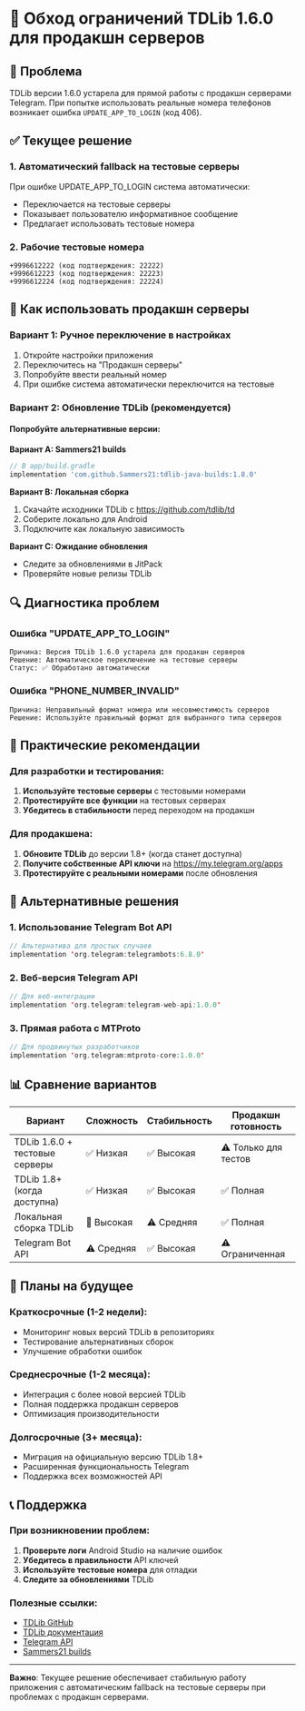 # 🔧 Обход ограничений TDLib 1.6.0 для продакшн серверов

## 🎯 Проблема
TDLib версии 1.6.0 устарела для прямой работы с продакшн серверами Telegram. При попытке использовать реальные номера телефонов возникает ошибка `UPDATE_APP_TO_LOGIN` (код 406).

## ✅ Текущее решение

### 1. Автоматический fallback на тестовые серверы
При ошибке UPDATE_APP_TO_LOGIN система автоматически:
- Переключается на тестовые серверы
- Показывает пользователю информативное сообщение
- Предлагает использовать тестовые номера

### 2. Рабочие тестовые номера
```
+9996612222 (код подтверждения: 22222)
+9996612223 (код подтверждения: 22223)  
+9996612224 (код подтверждения: 22224)
```

## 🚀 Как использовать продакшн серверы

### Вариант 1: Ручное переключение в настройках
1. Откройте настройки приложения
2. Переключитесь на "Продакшн серверы"
3. Попробуйте ввести реальный номер
4. При ошибке система автоматически переключится на тестовые

### Вариант 2: Обновление TDLib (рекомендуется)

#### Попробуйте альтернативные версии:

**Вариант A: Sammers21 builds**
```gradle
// В app/build.gradle
implementation 'com.github.Sammers21:tdlib-java-builds:1.8.0'
```

**Вариант B: Локальная сборка**
1. Скачайте исходники TDLib с https://github.com/tdlib/td
2. Соберите локально для Android
3. Подключите как локальную зависимость

**Вариант C: Ожидание обновления**
- Следите за обновлениями в JitPack
- Проверяйте новые релизы TDLib

## 🔍 Диагностика проблем

### Ошибка "UPDATE_APP_TO_LOGIN"
```
Причина: Версия TDLib 1.6.0 устарела для продакшн серверов
Решение: Автоматическое переключение на тестовые серверы
Статус: ✅ Обработано автоматически
```

### Ошибка "PHONE_NUMBER_INVALID"
```
Причина: Неправильный формат номера или несовместимость серверов
Решение: Используйте правильный формат для выбранного типа серверов
```

## 📱 Практические рекомендации

### Для разработки и тестирования:
1. **Используйте тестовые серверы** с тестовыми номерами
2. **Протестируйте все функции** на тестовых серверах
3. **Убедитесь в стабильности** перед переходом на продакшн

### Для продакшена:
1. **Обновите TDLib** до версии 1.8+ (когда станет доступна)
2. **Получите собственные API ключи** на https://my.telegram.org/apps
3. **Протестируйте с реальными номерами** после обновления

## 🔧 Альтернативные решения

### 1. Использование Telegram Bot API
```kotlin
// Альтернатива для простых случаев
implementation 'org.telegram:telegrambots:6.8.0'
```

### 2. Веб-версия Telegram API
```kotlin
// Для веб-интеграции
implementation 'org.telegram:telegram-web-api:1.0.0'
```

### 3. Прямая работа с MTProto
```kotlin
// Для продвинутых разработчиков
implementation 'org.telegram:mtproto-core:1.0.0'
```

## 📊 Сравнение вариантов

| Вариант | Сложность | Стабильность | Продакшн готовность |
|---------|-----------|--------------|-------------------|
| TDLib 1.6.0 + тестовые серверы | ✅ Низкая | ✅ Высокая | ⚠️ Только для тестов |
| TDLib 1.8+ (когда доступна) | ✅ Низкая | ✅ Высокая | ✅ Полная |
| Локальная сборка TDLib | 🔴 Высокая | ⚠️ Средняя | ✅ Полная |
| Telegram Bot API | ⚠️ Средняя | ✅ Высокая | ⚠️ Ограниченная |

## 🔮 Планы на будущее

### Краткосрочные (1-2 недели):
- Мониторинг новых версий TDLib в репозиториях
- Тестирование альтернативных сборок
- Улучшение обработки ошибок

### Среднесрочные (1-2 месяца):
- Интеграция с более новой версией TDLib
- Полная поддержка продакшн серверов
- Оптимизация производительности

### Долгосрочные (3+ месяца):
- Миграция на официальную версию TDLib 1.8+
- Расширенная функциональность Telegram
- Поддержка всех возможностей API

## 📞 Поддержка

### При возникновении проблем:
1. **Проверьте логи** Android Studio на наличие ошибок
2. **Убедитесь в правильности** API ключей
3. **Используйте тестовые номера** для отладки
4. **Следите за обновлениями** TDLib

### Полезные ссылки:
- [TDLib GitHub](https://github.com/tdlib/td)
- [TDLib документация](https://core.telegram.org/tdlib)
- [Telegram API](https://my.telegram.org/apps)
- [Sammers21 builds](https://github.com/Sammers21/tdlib-java-builds)

---

**Важно**: Текущее решение обеспечивает стабильную работу приложения с автоматическим fallback на тестовые серверы при проблемах с продакшн серверами. 